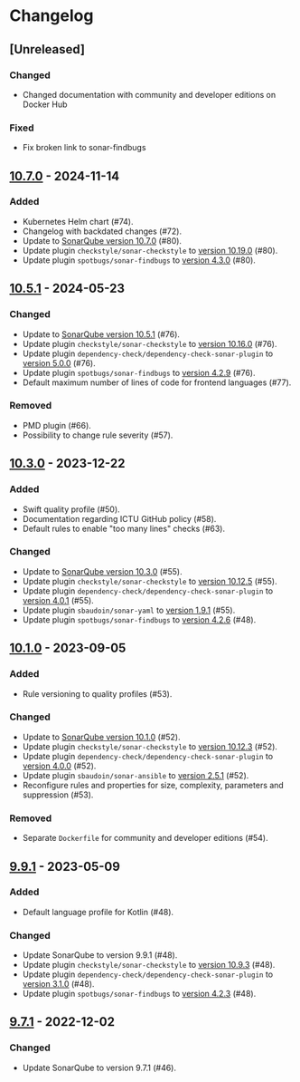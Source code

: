 # Changelog

## [Unreleased]

### Changed

- Changed documentation with community and developer editions on Docker Hub

### Fixed

- Fix broken link to sonar-findbugs

## [10.7.0](https://github.com/ICTU/sonar/releases/tag/10.7.0) - 2024-11-14

### Added

- Kubernetes Helm chart (#74).
- Changelog with backdated changes (#72).
- Update to [SonarQube version 10.7.0](https://www.sonarsource.com/products/sonarqube/whats-new/sonarqube-10-7/) (#80).
- Update plugin `checkstyle/sonar-checkstyle` to [version 10.19.0](https://github.com/checkstyle/sonar-checkstyle/releases/tag/10.19.0) (#80).
- Update plugin `spotbugs/sonar-findbugs` to [version 4.3.0](https://github.com/spotbugs/sonar-findbugs/releases/tag/4.3.0) (#80).

## [10.5.1](https://github.com/ICTU/sonar/releases/tag/10.5.1) - 2024-05-23

### Changed

- Update to [SonarQube version 10.5.1](https://www.sonarsource.com/products/sonarqube/whats-new/sonarqube-10-5/) (#76).
- Update plugin `checkstyle/sonar-checkstyle` to [version 10.16.0](https://github.com/checkstyle/sonar-checkstyle/releases/tag/10.16.0) (#76).
- Update plugin `dependency-check/dependency-check-sonar-plugin` to [version 5.0.0](https://github.com/dependency-check/dependency-check-sonar-plugin/releases/tag/5.0.0) (#76).
- Update plugin `spotbugs/sonar-findbugs` to [version 4.2.9](https://github.com/spotbugs/sonar-findbugs/releases/tag/4.2.9) (#76).
- Default maximum number of lines of code for frontend languages (#77).

### Removed

- PMD plugin (#66).
- Possibility to change rule severity (#57).

## [10.3.0](https://github.com/ICTU/sonar/releases/tag/10.3.0) - 2023-12-22

### Added

- Swift quality profile (#50).
- Documentation regarding ICTU GitHub policy (#58).
- Default rules to enable "too many lines" checks (#63).

### Changed

- Update to [SonarQube version 10.3.0](https://www.sonarsource.com/products/sonarqube/whats-new/sonarqube-10-3/) (#55).
- Update plugin `checkstyle/sonar-checkstyle` to [version 10.12.5](https://github.com/checkstyle/sonar-checkstyle/releases/tag/10.12.5) (#55).
- Update plugin `dependency-check/dependency-check-sonar-plugin` to [version 4.0.1](https://github.com/dependency-check/dependency-check-sonar-plugin/releases/tag/4.0.1) (#55).
- Update plugin `sbaudoin/sonar-yaml` to [version 1.9.1](https://github.com/sbaudoin/sonar-yaml/releases/tag/v1.9.1) (#55).
- Update plugin `spotbugs/sonar-findbugs` to [version 4.2.6](https://github.com/spotbugs/sonar-findbugs/releases/tag/4.2.6) (#48).

## [10.1.0](https://github.com/ICTU/sonar/releases/tag/10.1.0) - 2023-09-05

### Added

- Rule versioning to quality profiles (#53).

### Changed

- Update to [SonarQube version 10.1.0](https://www.sonarsource.com/products/sonarqube/whats-new/sonarqube-10-1/) (#52).
- Update plugin `checkstyle/sonar-checkstyle` to [version 10.12.3](https://github.com/checkstyle/sonar-checkstyle/releases/tag/10.12.3) (#52).
- Update plugin `dependency-check/dependency-check-sonar-plugin` to [version 4.0.0](https://github.com/dependency-check/dependency-check-sonar-plugin/releases/tag/4.0.0) (#52).
- Update plugin `sbaudoin/sonar-ansible` to [version 2.5.1](https://github.com/sbaudoin/sonar-ansible/releases/tag/v2.5.1) (#52).
- Reconfigure rules and properties for size, complexity, parameters and suppression (#53).

### Removed

- Separate `Dockerfile` for community and developer editions (#54).

## [9.9.1](https://github.com/ICTU/sonar/releases/tag/9.9.1) - 2023-05-09

### Added

- Default language profile for Kotlin (#48).

### Changed

- Update SonarQube to version 9.9.1 (#48).
- Update plugin `checkstyle/sonar-checkstyle` to [version 10.9.3](https://github.com/checkstyle/sonar-checkstyle/releases/tag/10.9.3) (#48).
- Update plugin `dependency-check/dependency-check-sonar-plugin` to [version 3.1.0](https://github.com/dependency-check/dependency-check-sonar-plugin/releases/tag/3.1.0) (#48).
- Update plugin `spotbugs/sonar-findbugs` to [version 4.2.3](https://github.com/spotbugs/sonar-findbugs/releases/tag/4.2.3) (#48).

## [9.7.1](https://github.com/ICTU/sonar/releases/tag/9.7.1) - 2022-12-02

### Changed

- Update SonarQube to version 9.7.1 (#46).
